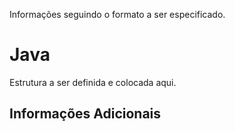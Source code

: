 Informações seguindo o formato a ser especificado.

# Java 

Estrutura a ser definida e colocada aqui.

## Informações Adicionais
